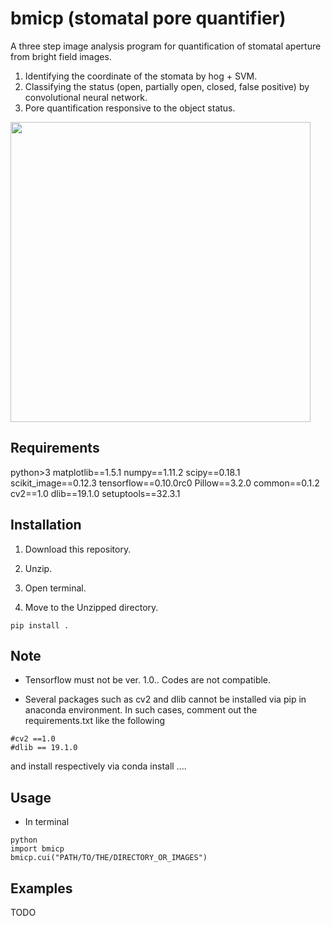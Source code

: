 # bmicp (stomatal pore quantifier)

A three step image analysis program for quantification of stomatal aperture from bright field images.

1. Identifying the coordinate of the stomata by hog + SVM.
2. Classifying the status (open, partially open, closed, false positive) by convolutional neural network.
3. Pore quantification responsive to the object status.

<img src="https://github.com/totti0223/stomata_quantifier/blob/master/bmicp/images/overview.jpg" width="480">

## Requirements
python>3
matplotlib==1.5.1
numpy==1.11.2
scipy==0.18.1
scikit_image==0.12.3
tensorflow==0.10.0rc0
Pillow==3.2.0
common==0.1.2
cv2==1.0
dlib==19.1.0
setuptools==32.3.1

## Installation

1. Download this repository.

2. Unzip.

2. Open terminal.

3. Move to the Unzipped directory.

~~~~
pip install .
~~~~

## Note

- Tensorflow must not be ver. 1.0.. Codes are not compatible.

- Several packages such as cv2 and dlib cannot be installed via pip in anaconda environment. In such cases, comment out the requirements.txt like the following 

~~~~
#cv2 ==1.0
#dlib == 19.1.0
~~~~
and install respectively via conda install ....

## Usage

- In terminal

~~~~
python
import bmicp
bmicp.cui("PATH/TO/THE/DIRECTORY_OR_IMAGES")
~~~~

## Examples

TODO

